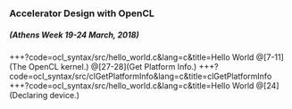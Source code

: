 ### Accelerator Design with OpenCL
##### (Athens Week 19-24 March, 2018) 

+++?code=ocl_syntax/src/hello_world.c&lang=c&title=Hello World
@[7-11](The OpenCL kernel.)
@[27-28](Get Platform Info.)
+++?code=ocl_syntax/src/clGetPlatformInfo&lang=c&title=clGetPlatformInfo
+++?code=ocl_syntax/src/hello_world.c&lang=c&title=Hello World
@[24](Declaring device.)
